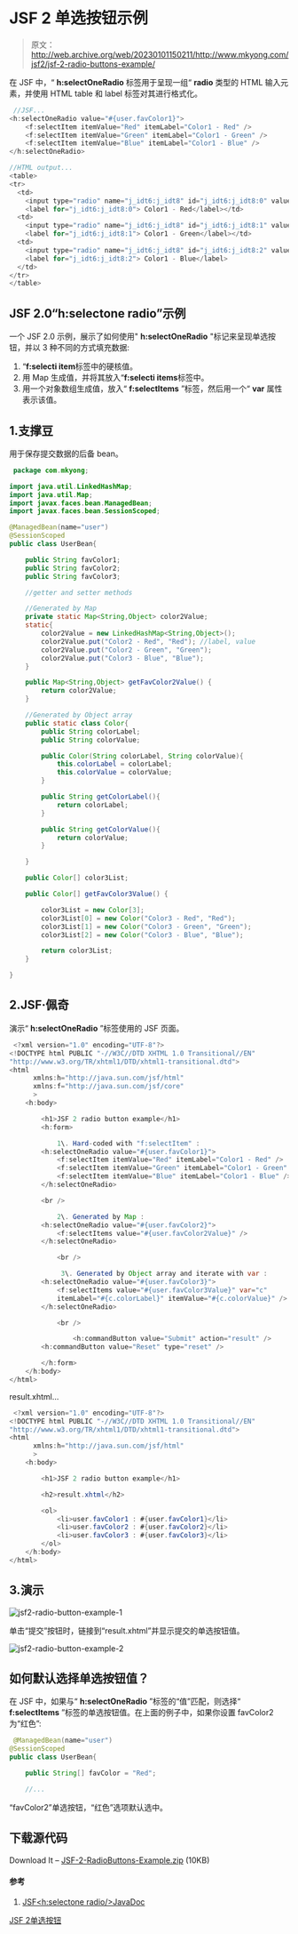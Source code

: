 # JSF 2 单选按钮示例

> 原文：<http://web.archive.org/web/20230101150211/http://www.mkyong.com/jsf2/jsf-2-radio-buttons-example/>

在 JSF 中，“ **h:selectOneRadio** 标签用于呈现一组“ **radio** 类型的 HTML 输入元素，并使用 HTML table 和 label 标签对其进行格式化。

```java
 //JSF...
<h:selectOneRadio value="#{user.favColor1}">
   	<f:selectItem itemValue="Red" itemLabel="Color1 - Red" />
   	<f:selectItem itemValue="Green" itemLabel="Color1 - Green" />
   	<f:selectItem itemValue="Blue" itemLabel="Color1 - Blue" />
</h:selectOneRadio>

//HTML output...
<table>
<tr>
  <td>
	<input type="radio" name="j_idt6:j_idt8" id="j_idt6:j_idt8:0" value="Red" />
	<label for="j_idt6:j_idt8:0"> Color1 - Red</label></td>
  <td>
	<input type="radio" name="j_idt6:j_idt8" id="j_idt6:j_idt8:1" value="Green" />
	<label for="j_idt6:j_idt8:1"> Color1 - Green</label></td>
  <td>
	<input type="radio" name="j_idt6:j_idt8" id="j_idt6:j_idt8:2" value="Blue" />
	<label for="j_idt6:j_idt8:2"> Color1 - Blue</label>
  </td>
</tr>
</table> 
```

## JSF 2.0“h:selectone radio”示例

一个 JSF 2.0 示例，展示了如何使用" **h:selectOneRadio** "标记来呈现单选按钮，并以 3 种不同的方式填充数据:

1.  “**f:selecti item**标签中的硬核值。
2.  用 Map 生成值，并将其放入“**f:selecti items**标签中。
3.  用一个对象数组生成值，放入“ **f:selectItems** ”标签，然后用一个“ **var** 属性表示该值。

 ## 1.支撑豆

用于保存提交数据的后备 bean。

```java
 package com.mkyong;

import java.util.LinkedHashMap;
import java.util.Map;
import javax.faces.bean.ManagedBean;
import javax.faces.bean.SessionScoped;

@ManagedBean(name="user")
@SessionScoped
public class UserBean{

	public String favColor1;
	public String favColor2;
	public String favColor3;

	//getter and setter methods 

	//Generated by Map
	private static Map<String,Object> color2Value;
	static{
		color2Value = new LinkedHashMap<String,Object>();
		color2Value.put("Color2 - Red", "Red"); //label, value
		color2Value.put("Color2 - Green", "Green");
		color2Value.put("Color3 - Blue", "Blue");
	}

	public Map<String,Object> getFavColor2Value() {
		return color2Value;
	}

	//Generated by Object array
	public static class Color{
		public String colorLabel;
		public String colorValue;

		public Color(String colorLabel, String colorValue){
			this.colorLabel = colorLabel;
			this.colorValue = colorValue;
		}

		public String getColorLabel(){
			return colorLabel;
		}

		public String getColorValue(){
			return colorValue;
		}

	}

	public Color[] color3List;

	public Color[] getFavColor3Value() {

		color3List = new Color[3];
		color3List[0] = new Color("Color3 - Red", "Red");
		color3List[1] = new Color("Color3 - Green", "Green");
		color3List[2] = new Color("Color3 - Blue", "Blue");

		return color3List;
	}

} 
```

 ## 2.JSF·佩奇

演示“ **h:selectOneRadio** ”标签使用的 JSF 页面。

```java
 <?xml version="1.0" encoding="UTF-8"?>
<!DOCTYPE html PUBLIC "-//W3C//DTD XHTML 1.0 Transitional//EN" 
"http://www.w3.org/TR/xhtml1/DTD/xhtml1-transitional.dtd">
<html    
      xmlns:h="http://java.sun.com/jsf/html"
      xmlns:f="http://java.sun.com/jsf/core"
      >
    <h:body>

    	<h1>JSF 2 radio button example</h1>
    	<h:form>

	        1\. Hard-coded with "f:selectItem" : 
   		<h:selectOneRadio value="#{user.favColor1}">
   			<f:selectItem itemValue="Red" itemLabel="Color1 - Red" />
   			<f:selectItem itemValue="Green" itemLabel="Color1 - Green" />
   			<f:selectItem itemValue="Blue" itemLabel="Color1 - Blue" />
   		</h:selectOneRadio>

   		<br />

	        2\. Generated by Map :
   		<h:selectOneRadio value="#{user.favColor2}">
   			<f:selectItems value="#{user.favColor2Value}" />
   		</h:selectOneRadio>

	        <br />

	         3\. Generated by Object array and iterate with var :
   		<h:selectOneRadio value="#{user.favColor3}">
   			<f:selectItems value="#{user.favColor3Value}" var="c"
   			itemLabel="#{c.colorLabel}" itemValue="#{c.colorValue}" />
   		</h:selectOneRadio>

	        <br />

    	        <h:commandButton value="Submit" action="result" />
		<h:commandButton value="Reset" type="reset" />

    	</h:form>
    </h:body>
</html> 
```

result.xhtml…

```java
 <?xml version="1.0" encoding="UTF-8"?>
<!DOCTYPE html PUBLIC "-//W3C//DTD XHTML 1.0 Transitional//EN" 
"http://www.w3.org/TR/xhtml1/DTD/xhtml1-transitional.dtd">
<html    
      xmlns:h="http://java.sun.com/jsf/html"
      >
    <h:body>

    	<h1>JSF 2 radio button example</h1>

    	<h2>result.xhtml</h2>

    	<ol>
    		<li>user.favColor1 : #{user.favColor1}</li>
    		<li>user.favColor2 : #{user.favColor2}</li>
    		<li>user.favColor3 : #{user.favColor3}</li>
    	</ol>
    </h:body>
</html> 
```

## 3.演示

![jsf2-radio-button-example-1](img/c760030c8bb461aaa063bce317e27d81.png "jsf2-radio-button-example-1")

单击“提交”按钮时，链接到“result.xhtml”并显示提交的单选按钮值。

![jsf2-radio-button-example-2](img/8e35648e8d0621da0b7fca690df78392.png "jsf2-radio-button-example-2")

## 如何默认选择单选按钮值？

在 JSF 中，如果与“ **h:selectOneRadio** ”标签的“值”匹配，则选择“ **f:selectItems** ”标签的单选按钮值。在上面的例子中，如果你设置 favColor2 为“红色”:

```java
 @ManagedBean(name="user")
@SessionScoped
public class UserBean{

	public String[] favColor = "Red";

	//... 
```

“favColor2”单选按钮，“红色”选项默认选中。

## 下载源代码

Download It – [JSF-2-RadioButtons-Example.zip](http://web.archive.org/web/20190306135900/http://www.mkyong.com/wp-content/uploads/2010/10/JSF-2-RadioButtons-Example.zip) (10KB)

#### 参考

1.  [JSF<h:selectone radio/>JavaDoc](http://web.archive.org/web/20190306135900/https://javaserverfaces.dev.java.net/nonav/docs/2.0/pdldocs/facelets/h/selectOneRadio.html)

[JSF 2](http://web.archive.org/web/20190306135900/http://www.mkyong.com/tag/jsf2/)[单选按钮](http://web.archive.org/web/20190306135900/http://www.mkyong.com/tag/radio-button/)







